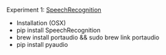 Experiment 1: [SpeechRecognition](https://pypi.python.org/pypi/SpeechRecognition/)
- Installation (OSX)
 - pip install SpeechRecognition 
 - brew install portaudio && sudo brew link portaudio
 - pip install pyaudio
